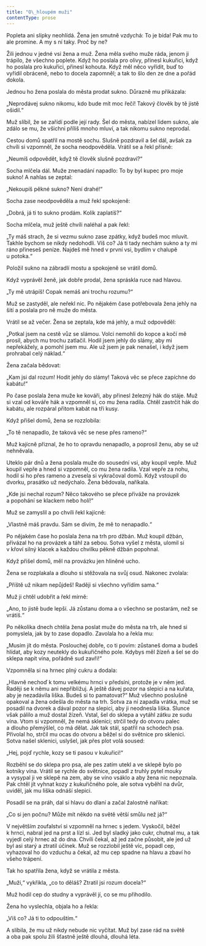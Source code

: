 ```yaml
---
title: "O\_hloupém muži"
contentType: prose
---
```


  

Popleta ani slípky neohlídá. Žena jen smutně vzdychá: To je bída! Pak mu to ale promine. A my s ní taky. Proč by ne?

Žili jednou v jedné vsi žena a muž. Žena měla svého muže ráda, jenom ji trápilo, že všechno poplete. Když ho poslala pro olivy, přinesl kukuřici, když ho poslala pro kukuřici, přinesl kohouta. Když měl něco vyřídit, buď to vyřídil obráceně, nebo to docela zapomněl; a tak to šlo den ze dne a pořád dokola.

Jednou ho žena poslala do města prodat sukno. Důrazně mu přikázala:

„Neprodávej sukno nikomu, kdo bude mít moc řečí! Takový člověk by tě jistě ošidil.“

Muž slíbil, že se zařídí podle její rady. Šel do města, nabízel lidem sukno, ale zdálo se mu, že všichni příliš mnoho mluví, a tak nikomu sukno neprodal.

Cestou domů spatřil na mostě sochu. Slušně pozdravil a šel dál, avšak za chvíli si vzpomněl, že socha neodpověděla. Vrátil se a řekl přísně:

„Neumíš odpovědět, když tě člověk slušně pozdraví?“

Socha mlčela dál. Muže znenadání napadlo: To by byl kupec pro moje sukno! A nahlas se zeptal:

„Nekoupíš pěkné sukno? Není drahé!“

Socha zase neodpověděla a muž řekl spokojeně:

„Dobrá, já ti to sukno prodám. Kolik zaplatíš?“

Socha mlčela, muž ještě chvíli naléhal a pak řekl:

„Ty máš strach, že si vezmu sukno zase zpátky, když budeš moc mluvit. Takhle bychom se nikdy nedohodli. Víš co? Já ti tady nechám sukno a ty mi ráno přineseš peníze. Najdeš mě hned v první vsi, bydlím v chalupě u potoka.“

Položil sukno na zábradlí mostu a spokojeně se vrátil domů.

Když vyprávěl ženě, jak dobře prodal, žena spráskla ruce nad hlavou.

„Ty mě utrápíš! Copak nemáš ani trochu rozumu?“

Muž se zastyděl, ale neřekl nic. Po nějakém čase potřebovala žena jehly na šití a poslala pro ně muže do města.

Vrátil se až večer. Žena se zeptala, kde má jehly, a muž odpověděl:

„Potkal jsem na cestě vůz se slámou. Volci nemohli do kopce a kočí mě prosil, abych mu trochu zatlačil. Hodil jsem jehly do slámy, aby mi nepřekážely, a pomohl jsem mu. Ale už jsem je pak nenašel, i když jsem prohrabal celý náklad.“

Žena začala bědovat:

„Kam jsi dal rozum! Hodit jehly do slámy! Taková věc se přece zapíchne do kabátu!“

Po čase poslala žena muže ke kováři, aby přinesl železný hák do stáje. Muž si vzal od kováře hák a vzpomněl si, co mu žena radila. Chtěl zastrčit hák do kabátu, ale rozpáral přitom kabát na tři kusy.

Když přišel domů, žena se rozzlobila:

„To tě nenapadlo, že taková věc se nese přes rameno?“

Muž kajícně přiznal, že ho to opravdu nenapadlo, a poprosil ženu, aby se už nehněvala.

Uteklo pár dnů a žena poslala muže do sousední vsi, aby koupil vepře. Muž koupil vepře a hned si vzpomněl, co mu žena radila. Vzal vepře za nohu, hodil si ho přes rameno a zvesela si vykračoval domů. Když vstoupil do dvorku, prasátko už nedýchalo. Žena bědovala, naříkala.

„Kde jsi nechal rozum? Něco takového se přece přiváže na provázek a popohání se klackem nebo holí!“

Muž se zamyslil a po chvíli řekl kajícně:

„Vlastně máš pravdu. Sám se divím, že mě to nenapadlo.“

Po nějakém čase ho poslala žena na trh pro džbán. Muž koupil džbán, přivázal ho na provázek a táhl za sebou. Sotva vyšel z města, ulomil si v křoví silný klacek a každou chvilku pěkně džbán popohnal.

Když přišel domů, měl na provázku jen hliněné ucho.

Žena se rozplakala a dlouho si stěžovala na svůj osud. Nakonec zvolala:

„Příště už nikam nepůjdeš! Raději si všechno vyřídím sama.“

Muž ji chtěl udobřit a řekl mírně:

„Ano, to jistě bude lepší. Já zůstanu doma a o všechno se postarám, než se vrátíš.“

Po několika dnech chtěla žena poslat muže do města na trh, ale hned si pomyslela, jak by to zase dopadlo. Zavolala ho a řekla mu:

„Musím jít do města. Poslouchej dobře, co ti povím: zůstaneš doma a budeš hlídat, aby kozy neutekly do kukuřičného pole. Kdybys měl žízeň a šel se do sklepa napít vína, pořádně sud zavři!“

Vzpomněla si na hrnec plný cukru a dodala:

„Hlavně nechoď k tomu velkému hrnci v předsíni, protože je v něm jed. Raději se k němu ani nepřibližuj. A ještě dávej pozor na slepici a na kuřata, aby je nezadávila liška. Budeš si to pamatovat?“ Muž všechno poslušně opakoval a žena odešla do města na trh. Sotva za ní zapadla vrátka, muž se posadil na dvorek a dával pozor na slepici, aby ji neodnesla liška. Slunce však pálilo a muž dostal žízeň. Vstal, šel do sklepa a vytáhl zátku ze sudu vína. Vtom si vzpomněl, že nemá sklenici; strčil tedy do otvoru palec a dlouho přemýšlel, co má dělat. Jak tak stál, spatřil na schodech psa. Přivolal ho, strčil mu ocas do otvoru a běžel si do světnice pro sklenici. Sotva našel sklenici, uslyšel, jak přes plot volá soused:

„Hej, pojď rychle, kozy se ti pasou v kukuřici!“

Rozběhl se do sklepa pro psa, ale pes zatím utekl a ve sklepě bylo po kotníky vína. Vrátil se rychle do světnice, popadl z truhly pytel mouky a vysypal ji ve sklepě na zem, aby se víno vsáklo a aby žena nic nepoznala. Pak chtěl jít vyhnat kozy z kukuřičného pole, ale sotva vyběhl na dvůr, uviděl, jak mu liška odnáší slepici.

Posadil se na práh, dal si hlavu do dlaní a začal žalostně naříkat:

„Co si jen počnu? Může mít někdo na světě větší smůlu než já?“

V největším zoufalství si vzpomněl na hrnec s jedem. Vyskočil, běžel k hrnci, nabral jed na prst a lízl si. Jed byl sladký jako cukr, chutnal mu, a tak vyjedl celý hrnec až do dna. Chvíli čekal, až jed začne působit, ale jed už byl asi starý a ztratil účinek. Muž se rozzlobil ještě víc, popadl cep, vyhazoval ho do vzduchu a čekal, až mu cep spadne na hlavu a zbaví ho všeho trápení.

Tak ho spatřila žena, když se vrátila z města.

„Muži,“ vykřikla, „co to děláš? Ztratil jsi rozum docela?“

Muž hodil cep do studny a vyprávěl jí, co se mu přihodilo.

Žena ho vyslechla, objala ho a řekla:

„Víš co? Já ti to odpouštím.“

A slíbila, že mu už nikdy nebude nic vyčítat. Muž byl zase rád na světě a oba pak spolu žili šťastně ještě dlouhá, dlouhá léta.
